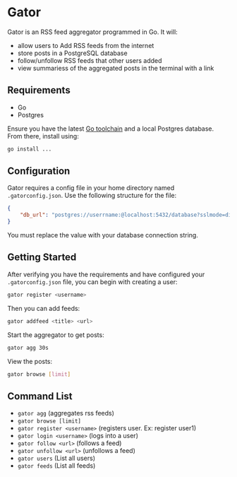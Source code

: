 # Gator

Gator is an RSS feed aggregator programmed in Go. It will: 
 - allow users to Add RSS feeds from the internet 
 - store posts in a PostgreSQL database
 - follow/unfollow RSS feeds that other users added
 - view summariess of the aggregated posts in the terminal with a link

## Requirements
 - Go
 - Postgres

Ensure you have the latest [Go toolchain](https://golang.org/dl/) and a local Postgres database. From there, install using:

```bash
go install ...
```

## Configuration

Gator requires a config file in your home directory named `.gatorconfig.json`. Use the following structure for the file:

```json
{
    "db_url": "postgres://userrname:@localhost:5432/database?sslmode=disable"
}
```

You must replace the value with your database connection string. 

## Getting Started

After verifying you have the requirements and have configured your `.gatorconfig.json` file, you can begin with creating a user:

```bash
gator register <username>
```

Then you can add feeds:

```bash
gator addfeed <title> <url>
```

Start the aggregator to get posts:

```bash
gator agg 30s
```

View the posts:

```bash
gator browse [limit]
```

## Command List
 - `gator agg` (aggregates rss feeds)
 - `gator browse [limit]`
 - `gator register <username>` (registers user. Ex: register user1)
 - `gator login <username>` (logs into a user)
 - `gator follow <url>` (follows a feed)
 - `gator unfollow <url>` (unfollows a feed)
 - `gator users` (List all users)
 - `gator feeds` (List all feeds)
